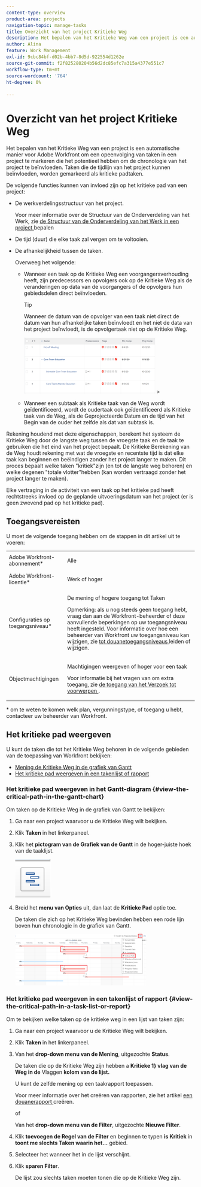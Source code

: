 ```yaml
---
content-type: overview
product-area: projects
navigation-topic: manage-tasks
title: Overzicht van het project Kritieke Weg
description: Het bepalen van het Kritieke Weg van een project is een automatische manier voor Adobe Workfront om een opeenvolging van taken in een project te markeren die het potentieel hebben om de chronologie van het project te beïnvloeden. Taken die de tijdlijn van het project kunnen beïnvloeden, worden gemarkeerd als kritieke padtaken.
author: Alina
feature: Work Management
exl-id: 9cbc84bf-d02b-4bb7-8d5d-922554d1262e
source-git-commit: f2f825280204b56d2dc85efc7a315a4377e551c7
workflow-type: tm+mt
source-wordcount: '764'
ht-degree: 0%

---
```


# Overzicht van het project Kritieke Weg

Het bepalen van het Kritieke Weg van een project is een automatische manier voor Adobe Workfront om een opeenvolging van taken in een project te markeren die het potentieel hebben om de chronologie van het project te beïnvloeden. Taken die de tijdlijn van het project kunnen beïnvloeden, worden gemarkeerd als kritieke padtaken.

De volgende functies kunnen van invloed zijn op het kritieke pad van een project:

* De werkverdelingsstructuur van het project.

  Voor meer informatie over de Structuur van de Onderverdeling van het Werk, zie [ de Structuur van de Onderverdeling van het Werk in een project ](../../../manage-work/projects/planning-a-project/determine-project-work-breakdown-structure.md) bepalen

* De tijd (duur) die elke taak zal vergen om te voltooien.
* De afhankelijkheid tussen de taken.

  Overweeg het volgende:

   * Wanneer een taak op de Kritieke Weg een voorgangersverhouding heeft, zijn predecessors en opvolgers ook op de Kritieke Weg als de veranderingen op data van de voorgangers of de opvolgers hun gebiedsdelen direct beïnvloeden.

     >[!TIP]
     >
     >Wanneer de datum van de opvolger van een taak niet direct de datum van hun afhankelijke taken beïnvloedt en het niet de data van het project beïnvloedt, is de opvolgertaak niet op de Kritieke Weg.
     >
     >
     >![](assets/successor-not-on-critical-path-350x150.png)     >
     >

   * Wanneer een subtaak als Kritieke taak van de Weg wordt geïdentificeerd, wordt de oudertaak ook geïdentificeerd als Kritieke taak van de Weg, als de Geprojecteerde Datum en de tijd van het Begin van de ouder het zelfde als dat van subtask is.

Rekening houdend met deze eigenschappen, berekent het systeem de Kritieke Weg door de langste weg tussen de vroegste taak en de taak te gebruiken die het eind van het project bepaalt. De Kritieke Berekening van de Weg houdt rekening met wat de vroegste en recentste tijd is dat elke taak kan beginnen en beëindigen zonder het project langer te maken. Dit proces bepaalt welke taken &quot;kritiek&quot;zijn (en tot de langste weg behoren) en welke degenen &quot;totale vlotter&quot;hebben (kan worden vertraagd zonder het project langer te maken).

Elke vertraging in de activiteit van een taak op het kritieke pad heeft rechtstreeks invloed op de geplande uitvoeringsdatum van het project (er is geen zwevend pad op het kritieke pad).

## Toegangsvereisten

U moet de volgende toegang hebben om de stappen in dit artikel uit te voeren:

<table style="table-layout:auto"> 
 <col> 
 <col> 
 <tbody> 
  <tr> 
   <td role="rowheader">Adobe Workfront-abonnement*</td> 
   <td> <p>Alle</p> </td> 
  </tr> 
  <tr> 
   <td role="rowheader">Adobe Workfront-licentie*</td> 
   <td> <p>Werk of hoger</p> </td> 
  </tr> 
  <tr> 
   <td role="rowheader">Configuraties op toegangsniveau*</td> 
   <td> <p>De mening of hogere toegang tot Taken</p> <p>Opmerking: als u nog steeds geen toegang hebt, vraag dan aan de Workfront-beheerder of deze aanvullende beperkingen op uw toegangsniveau heeft ingesteld. Voor informatie over hoe een beheerder van Workfront uw toegangsniveau kan wijzigen, zie <a href="../../../administration-and-setup/add-users/configure-and-grant-access/create-modify-access-levels.md" class="MCXref xref"> tot douanetoegangsniveaus </a> leiden of wijzigen.</p> </td> 
  </tr> 
  <tr> 
   <td role="rowheader">Objectmachtigingen</td> 
   <td> <p>Machtigingen weergeven of hoger voor een taak </p> <p>Voor informatie bij het vragen van om extra toegang, zie <a href="../../../workfront-basics/grant-and-request-access-to-objects/request-access.md" class="MCXref xref"> de toegang van het Verzoek tot voorwerpen </a>.</p> </td> 
  </tr> 
 </tbody> 
</table>

&#42; om te weten te komen welk plan, vergunningstype, of toegang u hebt, contacteer uw beheerder van Workfront.

## Het kritieke pad weergeven

U kunt de taken die tot het Kritieke Weg behoren in de volgende gebieden van de toepassing van Workfront bekijken:

* [ Mening de Kritieke Weg in de grafiek van Gantt ](#view-the-critical-path-in-the-gantt-chart)
* [Het kritieke pad weergeven in een takenlijst of rapport](#view-the-critical-path-in-a-task-list-or-report)

### Het kritieke pad weergeven in het Gantt-diagram {#view-the-critical-path-in-the-gantt-chart}

Om taken op de Kritieke Weg in de grafiek van Gantt te bekijken:

1. Ga naar een project waarvoor u de Kritieke Weg wilt bekijken.
1. Klik **Taken** in het linkerpaneel.
1. Klik het **pictogram van de Grafiek van de Gantt** in de hoger-juiste hoek van de taaklijst.

   ![ gantt_chart_icon__1_.png ](assets/gantt-chart-icon--1-.png)

1. Breid het **menu van Opties** uit, dan laat de **Kritieke Pad** optie toe.

   De taken die zich op het Kritieke Weg bevinden hebben een rode lijn boven hun chronologie in de grafiek van Gantt.

   ![ kritieke_path_on_gantt__1_.png ](assets/crtitical-path-on-gantt--1--350x137.png)

### Het kritieke pad weergeven in een takenlijst of rapport {#view-the-critical-path-in-a-task-list-or-report}

Om te bekijken welke taken op de kritieke weg in een lijst van taken zijn:

1. Ga naar een project waarvoor u de Kritieke Weg wilt bekijken.
1. Klik **Taken** in het linkerpaneel.
1. Van het **drop-down menu van de Mening**, uitgezochte **Status**.

   De taken die op de Kritieke Weg zijn hebben a **Kritieke 1} vlag van de Weg in de** Vlaggen **kolom van de lijst.**

   U kunt de zelfde mening op een taakrapport toepassen.

   Voor meer informatie over het creëren van rapporten, zie het artikel [ een douanerapport ](../../../reports-and-dashboards/reports/creating-and-managing-reports/create-custom-report.md) creëren.

   of

   Van het **drop-down menu van de Filter**, uitgezochte **Nieuwe Filter**.

1. Klik **toevoegen de Regel van de Filter** en beginnen te typen **is Kritiek** in **toont me slechts Taken waarin het...** gebied.

1. Selecteer het wanneer het in de lijst verschijnt.
1. Klik **sparen Filter**.

   De lijst zou slechts taken moeten tonen die op de Kritieke Weg zijn.
